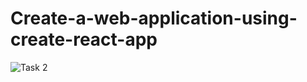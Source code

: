 # Create-a-web-application-using-create-react-app

![Task 2](https://user-images.githubusercontent.com/78637601/189513452-6ea3fab9-ce29-4b57-81b1-a056d35121a3.jpg)
